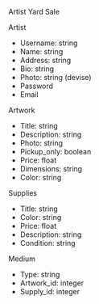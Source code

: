 Artist Yard Sale

Artist
- Username: string
- Name: string
- Address: string
- Bio: string
- Photo: string
(devise)
- Password
- Email

Artwork 
- Title: string
- Description: string
- Photo: string
- Pickup_only: boolean
- Price: float
- Dimensions: string
- Color: string

Supplies
- Title: string
- Color: string
- Price: float
- Description: string
- Condition: string

Medium
- Type: string
- Artwork_id: integer
- Supply_id: integer


